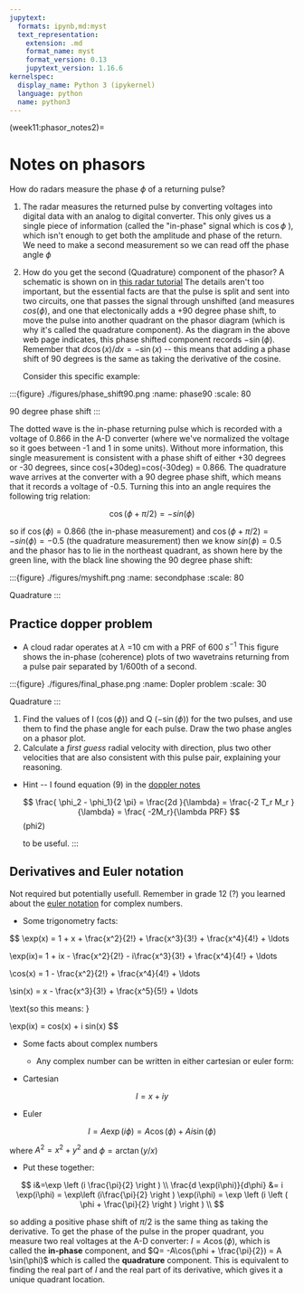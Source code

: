 ```yaml
---
jupytext:
  formats: ipynb,md:myst
  text_representation:
    extension: .md
    format_name: myst
    format_version: 0.13
    jupytext_version: 1.16.6
kernelspec:
  display_name: Python 3 (ipykernel)
  language: python
  name: python3
---
```



(week11:phasor_notes2)=
# Notes on phasors 

How do radars measure the phase $\phi$ of a returning pulse?

1.  The radar measures the returned pulse by converting voltages into digital data with an
    analog to digital converter. This only gives us a single piece of information (called the "in-phase" signal which is $\cos \phi$ ), which
    isn't enough to get both the amplitude and phase of the return. We need to make a second measurement
    so we can read off the phase angle $\phi$

2.  How do you get the second (Quadrature) component of the phasor? A schematic is shown on
    in [this radar tutorial](https://www.radartutorial.eu/10.processing/sp06.en.html) The details
    aren't too important, but the essential facts are that the pulse is split and sent into two circuits, one
    that passes the signal through unshifted (and measures $cos(\phi)$, and one that electonically adds a +90 degree
    phase shift, to move the pulse into another quadrant on the phasor diagram (which is why it's
    called the quadrature component). As the diagram in the above web page indicates, this phase shifted component records $-\sin(\phi)$. Remember that $d \cos(x)/dx = -\sin(x)$ -- this means that adding a phase shift of 90 degrees is the same as taking the derivative of the cosine.

    Consider this specific example:

:::{figure} ./figures/phase_shift90.png
:name: phase90
:scale: 80

90 degree phase shift
:::

The dotted wave is the in-phase returning pulse which is recorded with a voltage of 0.866 in the A-D converter (where
we've normalized the voltage so it goes between -1 and 1 in some units). Without more information, this single measurement
is consistent with a phase shift of either +30 degrees or -30 degrees, since cos(+30deg)=cos(-30deg) = 0.866.
The quadrature wave arrives at the converter with a 90 degree phase shift, which means that it records a voltage
of -0.5. Turning this into an angle requires the following trig relation:

$$
   \cos(\phi + \pi/2) = -sin(\phi)
$$

so if $\cos(\phi)= 0.866$ (the in-phase measurement) and
$\cos(\phi + \pi/2) = -sin(\phi) = -0.5$ (the quadrature measurement)
then we know $sin(\phi) = 0.5$ and the phasor has to lie in the
northeast quadrant, as shown here by the green line, with the black line showing
the 90 degree phase shift:

:::{figure} ./figures/myshift.png
:name: secondphase
:scale: 80

Quadrature
:::



## Practice dopper problem

-   A cloud radar operates at $\lambda$ =10 cm with a PRF of 600 $s^{-1}$
    This figure shows the in-phase (coherence) plots of two wavetrains returning from a pulse pair
    separated by 1/600th of a second.

:::{figure} ./figures/final_phase.png
:name: Dopler problem
:scale: 30

Quadrature
:::

1.  Find the values of I ($\cos(\phi)$) and Q ($-\sin(\phi)$) for the two pulses, and use them to find the phase angle for each pulse. Draw the two phase angles on a phasor plot.
2.  Calculate a *first guess* radial velocity with direction, plus two other
    velocities that are also consistent with this pulse pair, explaining your reasoning.

-   Hint -- I found equation (9) in the [doppler notes](https://drive.google.com/file/d/13rMkduBy7Q68DW5UVXUdkgo48AmbmMDW/view)

    $$
    \frac{ \phi_2 - \phi_1}{2 \pi} = \frac{2d }{\lambda}
    = \frac{-2 T_r M_r }{\lambda} = \frac{ -2M_r}{\lambda PRF}
    $$ (phi2)

    to be useful.
:::


## Derivatives and Euler notation

Not required but potentially usefull. Remember in grade 12 (?) you learned about
the [euler notation](https://www.mathsisfun.com/algebra/eulers-formula.html) for
complex numbers.

-   Some trigonometry facts:

$$
\exp(x) = 1 + x + \frac{x^2}{2!} + \frac{x^3}{3!} + \frac{x^4}{4!} + \ldots

\exp(ix)= 1 + ix - \frac{x^2}{2!} - i\frac{x^3}{3!} + \frac{x^4}{4!} + \ldots

\cos(x) = 1 - \frac{x^2}{2!} + \frac{x^4}{4!}  + \ldots

\sin(x) = x - \frac{x^3}{3!} + \frac{x^5}{5!}  + \ldots

\text{so this means: }

\exp(ix) = cos(x) + i sin(x)
$$

-   Some facts about complex numbers

    -   Any complex number can be written in either cartesian or euler form:


- Cartesian

$$
I = x + iy
$$

- Euler

$$
I=A \exp(i \phi) = A\cos( \phi) + Ai\sin(\phi)
$$

where $A^2 = x^2 + y^2$ and $\phi = \arctan(y/x)$

-   Put these together:

$$
 i&=\exp \left (i \frac{\pi}{2} \right ) \\
 \frac{d \exp(i\phi)}{d\phi} &= i \exp(i\phi) = \exp\left (i\frac{\pi}{2} \right ) \exp(i\phi) = \exp \left (i \left ( \phi + \frac{\pi}{2} \right ) \right ) \\
$$

so adding a positive phase shift of $\pi/2$ is the same thing as taking the derivative. To get the phase of the pulse in the proper quadrant, you measure two real voltages at the A-D converter: $I=A\cos(\phi)$, which is called the **in-phase** component, and
$Q= -A\cos(\phi + \frac{\pi}{2}) = A \sin(\phi)$ which is called the **quadrature** component. This is equivalent
to finding the real part of $I$ and the real part of its derivative, which gives it a unique quadrant location.


